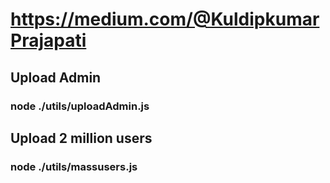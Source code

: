 # https://medium.com/@KuldipkumarPrajapati

## Upload Admin
### node ./utils/uploadAdmin.js

## Upload 2 million users
### node ./utils/massusers.js